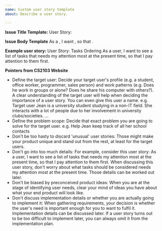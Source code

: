 ```yaml
---
name: Custom user story template
about: Describe a user story.

---
```

**Issue Title Template:**
User Story: <Insert description with the first letter of all words uppercased and with a description of the feature in the title>


**Issue Body Template**
As a <target user>, I want <user need>, so that <reason>.

**Example user story:**
User Story: Tasks Ordering
As a user, I want to see a list of tasks that needs my attention most at the present time, so that I pay attention to them first.

**Pointers from CS2103 Website**
- Define the target user:
Decide your target user's profile (e.g. a student, office worker, programmer, sales person) and work patterns (e.g. Does he work in groups or alone? Does he share his computer with others?). A clear understanding of the target user will help when deciding the importance of a user story. You can even give this user a name.  e.g. Target user Jean is a university student studying in a non-IT field. She interacts with a lot of people due to her involvement in university clubs/societies. ...
- Define the problem scope: Decide that exact problem you are going to solve for the target user.  e.g. Help Jean keep track of all her school contacts
- Don't be too hasty to discard 'unusual' user stories:
Those might make your product unique and stand out from the rest, at least for the target users.
- Don't go into too much details:
For example, consider this user story: As a user, I want to see a list of tasks that needs my attention most at the present time, so that I pay attention to them first.
When discussing this user story, don't worry about what tasks should be considered needs my attention most at the present time. Those details can be worked out later.
- Don't be biased by preconceived product ideas:
When you are at the stage of identifying user needs, clear your mind of ideas you have about what your end product will look like.
- Don't discuss implementation details or whether you are actually going to implement it:
When gathering requirements, your decision is whether the user's need is important enough for you to want to fulfil it. Implementation details can be discussed later. If a user story turns out to be too difficult to implement later, you can always omit it from the implementation plan.
